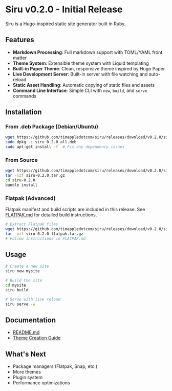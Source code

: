 # Siru v0.2.0 - Initial Release

Siru is a Hugo-inspired static site generator built in Ruby.

## Features

- **Markdown Processing**: Full markdown support with TOML/YAML front matter
- **Theme System**: Extensible theme system with Liquid templating
- **Built-in Paper Theme**: Clean, responsive theme inspired by Hugo Paper
- **Live Development Server**: Built-in server with file watching and auto-reload
- **Static Asset Handling**: Automatic copying of static files and assets
- **Command Line Interface**: Simple CLI with `new`, `build`, and `serve` commands

## Installation

### From .deb Package (Debian/Ubuntu)
```bash
wget https://github.com/timappledotcom/siru/releases/download/v0.2.0/siru_0.2.0_all.deb
sudo dpkg -i siru_0.2.0_all.deb
sudo apt-get install -f  # Fix any dependency issues
```

### From Source
```bash
wget https://github.com/timappledotcom/siru/releases/download/v0.2.0/siru-0.2.0.tar.gz
tar -xzf siru-0.2.0.tar.gz
cd siru-0.2.0
bundle install
```

### Flatpak (Advanced)
Flatpak manifest and build scripts are included in this release. See [FLATPAK.md](FLATPAK.md) for detailed build instructions.

```bash
# Extract Flatpak files
wget https://github.com/timappledotcom/siru/releases/download/v0.2.0/siru-0.2.0-flatpak.tar.gz
tar -xzf siru-0.2.0-flatpak.tar.gz
# Follow instructions in FLATPAK.md
```

## Usage

```bash
# Create a new site
siru new mysite

# Build the site
cd mysite
siru build

# Serve with live reload
siru serve -w
```

## Documentation

- [README.md](https://github.com/timappledotcom/siru/blob/main/README.md)
- [Theme Creation Guide](https://github.com/timappledotcom/siru/blob/main/THEME_CREATION.md)

## What's Next

- Package managers (Flatpak, Snap, etc.)
- More themes
- Plugin system
- Performance optimizations
